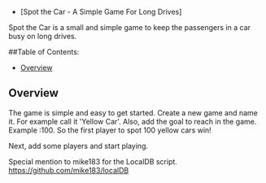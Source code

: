 
* [Spot the Car - A Simple Game For Long Drives]

Spot the Car is a small and simple game to keep the passengers in a car busy on long drives.

##Table of Contents:

* [Overview](#overview)

<h2 id="overview">Overview</h2>

The game is simple and easy to get started. Create a new game and name it. For example call it 'Yellow Car'. Also, add the goal to reach in the game. Example :100.
So the first player to spot 100 yellow cars win!

Next, add some players and start playing.

Special mention to mike183 for the LocalDB script.
https://github.com/mike183/localDB
